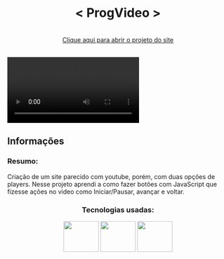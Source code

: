 <h1  align="center">< ProgVideo ></h1>

 <br>
 <div align="center">
<a href="https://dannielsouza.github.io/Progvideo/index.html">Clique aqui para abrir o projeto do site</a>
 </div>
 <br>
 
 <video src="https://user-images.githubusercontent.com/104663666/169168168-e2d007c4-b924-43be-8865-f92d6ef870ff.mp4"></video>
 <br>
 


<h2>Informações</h2>
  
<h3>Resumo:</h3>  Criação de um site parecido com youtube, porém, com duas opções de players. Nesse projeto aprendi a como fazer botões com JavaScript que fizesse ações no video como Iniciar/Pausar, avançar e voltar.
  
 <br>
 
<div align="center">
<h3>Tecnologias usadas:</h3>
 
 <div>
 <img height="70" width="80" src="https://cdn.jsdelivr.net/gh/devicons/devicon/icons/html5/html5-original.svg" />
 <img height="70" width="80" src="https://cdn.jsdelivr.net/gh/devicons/devicon/icons/css3/css3-original.svg" />
 <img height="70" width="80" src="https://cdn.jsdelivr.net/gh/devicons/devicon/icons/javascript/javascript-plain.svg" />

  
 </div>
 </div>
